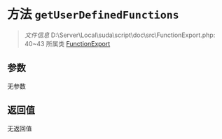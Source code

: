 # 方法 `getUserDefinedFunctions`

> *文件信息* D:\Server\Local\suda\script\doc\src\FunctionExport.php: 40~43
> 所属类 [FunctionExport](../FunctionExport.md)




## 参数


无参数


## 返回值

无返回值
